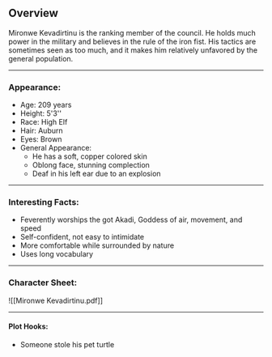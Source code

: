 ## Overview
Mironwe Kevadirtinu is the ranking member of the council. He holds much power in the military and believes in the rule of the iron fist. His tactics are sometimes seen as too much, and it makes him relatively unfavored by the general population.

---
### Appearance:
- Age: 209 years
- Height: 5'3''
- Race: High Elf
- Hair: Auburn
- Eyes: Brown
- General Appearance:
	- He has a soft, copper colored skin
	- Oblong face, stunning complection
	- Deaf in his left ear due to an explosion
---
### Interesting Facts:
- Feverently worships the got Akadi, Goddess of air, movement, and speed
- Self-confident, not easy to intimidate
- More comfortable while surrounded by nature
- Uses long vocabulary
---
### Character Sheet:
![[Mironwe Kevadirtinu.pdf]]

---
#### Plot Hooks:
- Someone stole his pet turtle